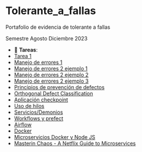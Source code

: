 # Tolerante_a_fallas
Portafolio de evidencia de tolerante a fallas

Semestre Agosto Diciembre 2023

- :file_folder: __Tareas__:
- [Tarea 1](Conceptos_básicos.pdf)
- [Manejo de errores 1](Manejo_de_errores_Par1.pdf)
- [Manejo de errores 2 ejemplo 1](access_to_db.py)
- [Manejo de errores 2 ejemplo 2](consult_API.py)
- [Manejo de errores 2 ejemplo 3](read_files.cpp)
- [Principios de prevención de defectos](Principio_de_prevencion_de_defectos.pdf)
- [Orthogonal Defect Classification](Orthogonal_Defect_Classification.pdf)
- [Aplicación checkpoint](snake.py)
- [Uso de hilos](https://github.com/Dexne/Tolerante_a_fallas/tree/main/Snake_Game_threads)
- [Servicios/Demonios](https://github.com/Dexne/Tolerante_a_fallas/tree/main/Exchange_rate_service)
- [Workflows y prefect](https://github.com/Dexne/Tolerante_a_fallas/tree/main/Workflow)
- [Airflow](https://github.com/Dexne/Airflow_Fault_Tolerant/tree/main)
- [Docker](https://github.com/Dexne/Tolerante_a_fallas/tree/main/Docker)
- [Microservicios Docker y Node JS](https://github.com/Dexne/DockerNodeJS/tree/main)
- [Masterin Chaos - A Netflix Guide to Microservices](https://github.com/Dexne/Tolerante_a_fallas/blob/main/Mastering_Chaos%E2%80%93A_Netflix_Guide_to_Microservices.pdf)
